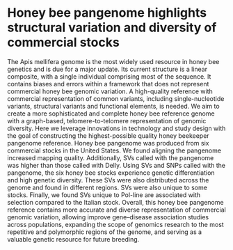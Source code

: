 # Honey bee pangenome highlights structural variation and diversity of commercial stocks

The Apis mellifera genome is the most widely used resource in honey bee genetics and is due for a major update. Its current structure is a linear composite, with a single individual comprising most of the sequence. It contains biases and errors within a framework that does not represent commercial honey bee genomic variation. A high-quality reference with commercial representation of common variants, including single-nucleotide variants, structural variants and functional elements, is needed. We aim to create a more sophisticated and complete honey bee reference genome with a graph-based, telomere-to-telomere representation of genomic diversity. Here we leverage innovations in technology and study design with the goal of constructing the highest-possible quality honey beekeeper pangenome reference. 
Honey bee pangenome was produced from six commercial stocks in the United States. We found aligning the pangenome increased mapping quality. Additionally, SVs called with the pangenome was higher than those called with Delly. Using SVs and SNPs called with the pangenome, the six honey bee stocks experience genetic differentiation and high genetic diversity.  These SVs were also distributed across the genome and found in different regions. SVs were also unique to some stocks. Finally, we found SVs unique to Pol-line are associated with selection compared to the Italian stock. Overall, this honey bee pangenome reference contains more accurate and diverse representation of commercial genomic variation, allowing improve gene–disease association studies across populations, expanding the scope of genomics research to the most repetitive and polymorphic regions of the genome, and serving as a valuable genetic resource for future breeding.  
